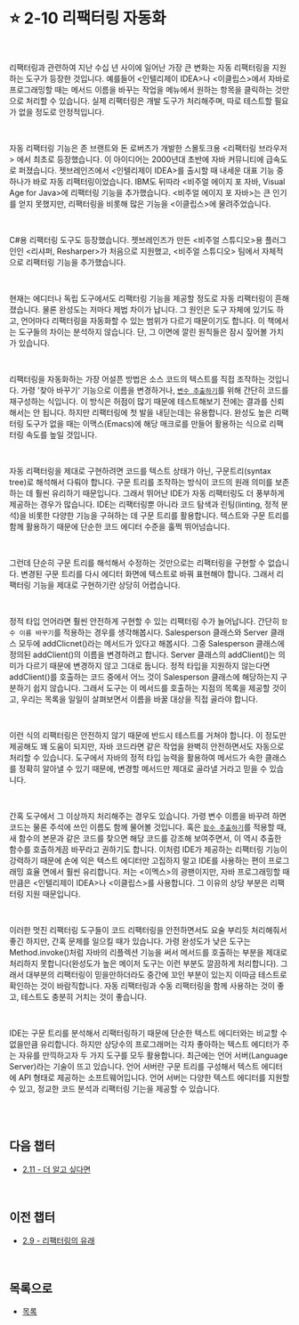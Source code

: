 # :star: 2-10 리팩터링 자동화

<br>

리팩터링과 관련하여 지난 수십 년 사이에 일어난 가장 큰 변화는 자동 리팩터링을 지원하는 도구가 등장한 것입니다. 예를들어 <인텔리제이 IDEA>나 <이클립스>에서 자바로 프로그래밍할 때는 메서드 이름을 바꾸는 작업을 메뉴에서 원하는 항목을 클릭하는 것만으로 처리할 수 있습니다. 실제 리팩터링은 개발 도구가 처리해주며, 따로 테스트할 필요가 없을 정도로 안정적입니다.

<br>

자동 리팩터링 기능은 존 브랜트와 돈 로버츠가 개발한 스몰토크용 <리팩터링 브라우저> 에서 최초로 등장했습니다. 이 아이디어는 2000년대 초반에 자바 커뮤니티에 급속도로 퍼졌습니다. 젯브레인즈에서 <인텔리제이 IDEA>를 출시할 때 내세운 대표 기능 중 하나가 바로 자동 리팩터링이었습니다. IBM도 뒤따라 <비주얼 에이지 포 자바, Visual Age for Java>에 리팩터링 기능을 추가했습니다. <비주얼 에이지 포 자바>는 큰 인기를 얻지 못했지만, 리팩터링을 비롯해 많은 기능을 <이클립스>에 물려주었습니다.

<br>

C#용 리팩터링 도구도 등장했습니다. 젯브레인즈가 만든 <비주얼 스튜디오>용 플러그인인 <리샤퍼, Resharper>가 처음으로 지원했고, <비주얼 스튜디오> 팀에서 자체적으로 리팩터링 기능을 추가했습니다.

<br>

현재는 에디터나 독립 도구에서도 리팩터링 기능을 제공할 정도로 자동 리팩터링이 흔해졌습니다. 물론 완성도는 저마다 제법 차이가 납니다. 그 원인은 도구 자체에 있기도 하고, 언어마다 리팩터링을 자동화할 수 있는 범위가 다르기 때문이기도 합니다. 이 책에서는 도구들의 차이는 분석하지 않습니다. 단, 그 이면에 깔린 원칙들은 잠시 짚어볼 가치가 있습니다.

<br>

리팩터링을 자동화하는 가장 어설픈 방법은 소스 코드의 텍스트를 직접 조작하는 것입니다. 가령 '찾아 바꾸기' 기능으로 이름을 변경하거나, [`변수 추출하기`](https://github.com/Esoolgnah/Summary_of_Refactoring_2nd_Edition/blob/main/Notes/06_기본적인_리팩터링/06_03_변수_추출하기.md)를 위해 간단히 코드를 재구성하는 식입니다. 이 방식은 허점이 많기 때문에 테스트해보기 전에는 결과를 신뢰해서는 안 됩니다. 하지만 리팩터링에 첫 발을 내딛는데는 유용합니다. 완성도 높은 리팩터링 도구가 없을 때는 이맥스(Emacs)에 해당 매크로를 만들어 활용하는 식으로 리팩터링 속도를 높일 것입니다.

<br>

자동 리팩터링을 제대로 구현하려면 코드를 텍스트 상태가 아닌, 구문트리(syntax tree)로 해석해서 다뤄야 합니다. 구문 트리를 조작하는 방식이 코드의 원래 의미를 보존하는 데 훨씬 유리하기 때문입니다. 그래서 뛰어난 IDE가 자동 리팩터링도 더 풍부하게 제공하는 경우가 많습니다. IDE는 리팩터링뿐 아니라 코드 탐색과 린팅(linting, 정적 분석)을 비롯한 다양한 기능을 구혀하는 데 구문 트리를 활용합니다. 텍스트와 구문 트리를 함께 활용하기 때문에 단순한 코드 에디터 수준을 훌쩍 뛰어넘습니다.

<br>

그런데 단순히 구문 트리를 해석해서 수정하는 것만으로는 리팩터링을 구현할 수 없습니다. 변경된 구문 트리를 다시 에디터 화면에 텍스트로 바꿔 표현해야 합니다. 그래서 리팩터링 기능을 제대로 구현하기란 상당히 어렵습니다.

<br>

정적 타입 언어라면 훨씬 안전하게 구현할 수 있는 리팩터링 수가 늘어납니다. 간단히 `함수 이름 바꾸기`를 적용하는 경우를 생각해봅시다. Salesperson 클래스와 Server 클래스 모두에 addClicnet()라는 메서드가 있다고 해봅시다. 그중 Salesperson 클래스에 정의된 addClient()의 이름을 변경하려고 합니다. Server 클래스의 addClient()는 의미가 다르기 때문에 변경하지 않고 그대로 둡니다. 정적 타입을 지원하지 않는다면 addClient()를 호출하는 코드 중에서 어느 것이 Salesperson 클래스에 해당하는지 구분하기 쉽지 않습니다. 그래서 도구는 이 메서드를 호출하는 지점의 목록을 제공할 것이고, 우리는 목록을 일일이 살펴보면서 이름을 바꿀 대상을 직접 골라야 합니다.

<br>

이런 식의 리팩터링은 안전하지 않기 때문에 반드시 테스트를 거쳐야 합니다. 이 정도만 제공해도 꽤 도움이 되지만, 자바 코드라면 같은 작업을 완벽히 안전하면서도 자동으로 처리할 수 있습니다. 도구에서 자바의 정적 타입 능력을 활용하여 메서드가 속한 클래스를 정확히 알아낼 수 있기 때문에, 변경할 메서드만 제대로 골라낼 거라고 믿을 수 있습니다.

<br>

간혹 도구에서 그 이상까지 처리해주는 경우도 있습니다. 가령 변수 이름을 바꾸려 하면 코드는 물론 주석에 쓰인 이름도 함께 물어볼 것입니다. 혹은 [`함수 추출하기`](https://github.com/Esoolgnah/Summary_of_Refactoring_2nd_Edition/blob/main/Notes/06_기본적인_리팩터링/06_01_함수_추출하기.md)를 적용할 때, 새 함수의 본문과 같은 코드를 찾으면 해당 코드를 강조해 보여주면서, 이 역시 추출한 함수를 호출하게끔 바꾸라고 권하기도 합니다. 이처럼 IDE가 제공하는 리팩터링 기능이 강력하기 때문에 손에 익은 텍스트 에디터만 고집하지 말고 IDE를 사용하는 편이 프로그래밍 효율 면에서 훨씬 유리합니다. 저는 <이멕스>의 광팬이지만, 자바 프로그래밍할 때 만큼은 <인텔리제이 IDEA>나 <이클립스>를 사용합니다. 그 이유의 상당 부분은 리팩터링 지원 때문입니다.

<br>

이러한 멋진 리팩터링 도구들이 코드 리팩터링을 안전하면서도 요술 부리듯 처리해줘서 좋긴 하지만, 간혹 문제를 일으킬 때가 있습니다. 가령 완성도가 낮은 도구는 Method.invoke()처럼 자바의 리플렉션 기능을 써서 메서드를 호출하는 부분을 제대로 처리하지 못합니다(완성도가 높은 메이저 도구는 이런 부분도 깔끔하게 처리합니다). 그래서 대부분의 리팩터링이 믿을만하더라도 중간에 꼬인 부분이 있는지 이따금 테스트로 확인하는 것이 바람직합니다. 자동 리팩터링과 수동 리팩터링을 함께 사용하는 것이 좋고, 테스트도 충분히 거치는 것이 좋습니다.

<br>

IDE는 구문 트리를 분석해서 리팩터링하기 때문에 단순한 텍스트 에디터와는 비교할 수 없을만큼 유리합니다. 하지만 상당수의 프로그래머는 각자 좋아하는 텍스트 에디터가 주는 자유를 만끽하고자 두 가지 도구를 모두 활용합니다. 최근에는 언어 서버(Language Server)라는 기술이 뜨고 있습니다. 언어 서버란 구문 트리를 구성해서 텍스트 에디터에 API 형태로 제공하는 소프트웨어입니다. 언어 서버는 다양한 텍스트 에디터를 지원할 수 있고, 정교한 코드 분석과 리팩터링 기는을 제공할 수 있습니다.

<br>

<br>

## 다음 챕터

- [2.11 - 더 알고 싶다면](https://github.com/Esoolgnah/Summary_of_Refactoring_2nd_Edition/blob/main/Notes/02_리팩터링_원칙/02_11_더_알고_싶다면.md)

<br>

## 이전 챕터

- [2.9 - 리팩터링의 유래](https://github.com/Esoolgnah/Summary_of_Refactoring_2nd_Edition/blob/main/Notes/02_리팩터링_원칙/02_09_리팩터링의_유래.md)

<br>

## 목록으로

- [목록](https://github.com/Esoolgnah/Summary_of_Refactoring_2nd_Edition/blob/main/Notes/02_리팩터링_원칙/02_00_리팩터링_원칙.md)
